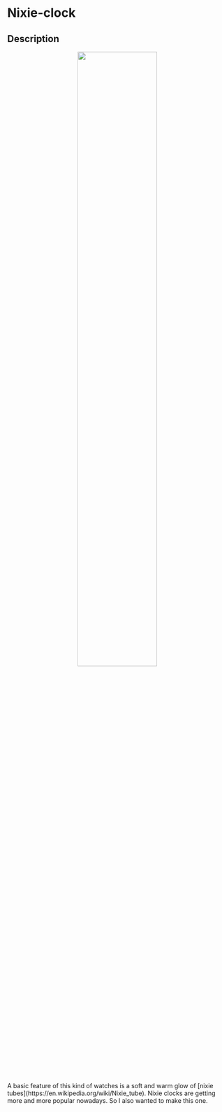 # Nixie-clock
## Description
<p align="center">
<img src="img/header_gif_small.gif" width="60%"></p>
A basic feature of this kind of watches is a soft and warm glow of [nixie tubes](https://en.wikipedia.org/wiki/Nixie_tube). Nixie clocks are getting more and more popular nowadays. So I also wanted to make this one. 
